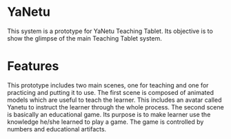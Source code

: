 # YaNetu
This system is a prototype for YaNetu Teaching Tablet. Its objective is to show the glimpse of the main Teaching Tablet system.
# Features
This prototype includes two main scenes, one for teaching and one for practicing and putting it to use. The first scene is composed of animated models which are useful to teach the learner. This includes an avatar called Yanetu to instruct the learner through the whole process.
The second scene is basically an educational game. Its purpose is to make learner use the knowledge he/she learned to play a game. The game is controlled by numbers and educational artifacts.
